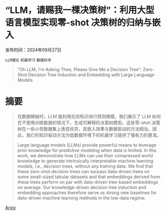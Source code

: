 # “LLM，请赐我一棵决策树”：利用大型语言模型实现零-shot 决策树的归纳与嵌入

发布时间：2024年09月27日

`LLM理论` `机器学习` `数据科学`

> "Oh LLM, I'm Asking Thee, Please Give Me a Decision Tree": Zero-Shot Decision Tree Induction and Embedding with Large Language Models

# 摘要

> 在数据稀缺时，LLM 能利用先验知识进行预测建模。我们展示了 LLM 如何在不使用训练数据的情况下，生成可解释的决策树模型。这些零-shot 决策树在一些小型数据集上表现优异，其嵌入效果与数据驱动的方法相当。因此，我们的知识驱动方法为低数据环境下的机器学习提供了强有力的基准。

> Large language models (LLMs) provide powerful means to leverage prior knowledge for predictive modeling when data is limited. In this work, we demonstrate how LLMs can use their compressed world knowledge to generate intrinsically interpretable machine learning models, i.e., decision trees, without any training data. We find that these zero-shot decision trees can surpass data-driven trees on some small-sized tabular datasets and that embeddings derived from these trees perform on par with data-driven tree-based embeddings on average. Our knowledge-driven decision tree induction and embedding approaches therefore serve as strong new baselines for data-driven machine learning methods in the low-data regime.

[Arxiv](https://arxiv.org/abs/2409.18594)